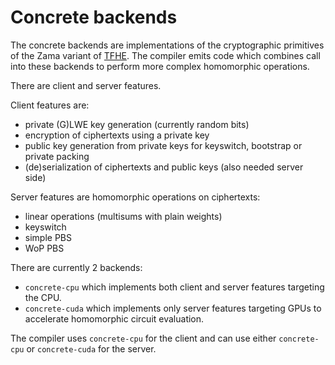 # Concrete backends

The concrete backends are implementations of the cryptographic primitives of the Zama variant of [TFHE](https://eprint.iacr.org/2018/421.pdf).
The compiler emits code which combines call into these backends to perform more complex homomorphic operations.

There are client and server features.

Client features are:
 - private (G)LWE key generation (currently random bits)
 - encryption of ciphertexts using a private key
 - public key generation from private keys for keyswitch, bootstrap or private packing
 - (de)serialization of ciphertexts and public keys (also needed server side)

Server features are homomorphic operations on ciphertexts:
 - linear operations (multisums with plain weights)
 - keyswitch
 - simple PBS
 - WoP PBS


There are currently 2 backends:
- `concrete-cpu` which implements both client and server features targeting the CPU.
- `concrete-cuda` which implements only server features targeting GPUs to accelerate homomorphic circuit evaluation.


The compiler uses `concrete-cpu` for the client and can use either `concrete-cpu` or `concrete-cuda` for the server.
